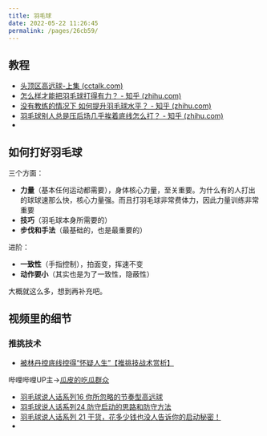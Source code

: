 ```yaml
---
title: 羽毛球
date: 2022-05-22 11:26:45
permalink: /pages/26cb59/
---
```



## 教程

- [头顶区高远球-上集 (cctalk.com)](https://www.cctalk.com/v/16122688682397?sid=1612239900682421)
- [怎么样才能把羽毛球打得有力？ - 知乎 (zhihu.com)](https://www.zhihu.com/question/458575065)
- [没有教练的情况下 如何提升羽毛球水平？ - 知乎 (zhihu.com)](https://www.zhihu.com/question/40822314)
- [羽毛球别人总是压后场几乎挨着底线怎么打？ - 知乎 (zhihu.com)](https://www.zhihu.com/question/330316547)
- 

## 如何打好羽毛球

三个方面：
- **力量**（基本任何运动都需要），身体核心力量，至关重要。为什么有的人打出的球球速那么快，核心力量强。而且打羽毛球非常费体力，因此力量训练非常重要
- **技巧**（羽毛球本身所需要的）
- **步伐和手法**（最基础的，也是最重要的）

进阶：
- **一致性**（手指控制），拍面变，挥速不变
- **动作要小**（其实也是为了一致性，隐蔽性）


大概就这么多，想到再补充吧。

## 视频里的细节
### 推挑技术
- [被林丹控底线控得“怀疑人生”【推挑技战术赏析】](https://www.bilibili.com/video/BV1UX4y1G7Sf?spm_id_from=333.999.0.0)


哔哩哔哩UP主->[瓜皮的吃瓜群众](https://space.bilibili.com/480364128)

- [羽毛球说人话系列16 你所忽略的节奏型高远球](https://www.bilibili.com/video/BV1TU4y1S7vo?spm_id_from=333.999.0.0)
- [羽毛球说人话系列24 防守启动的思路和防守方法](https://www.bilibili.com/video/BV1EA4y1o7vH?spm_id_from=333.999.0.0)
- [羽毛球说人话系列 21 干货，花多少钱也没人告诉你的启动秘密！](https://www.bilibili.com/video/BV1Av4y1P7U1?spm_id_from=333.999.0.0)
- 